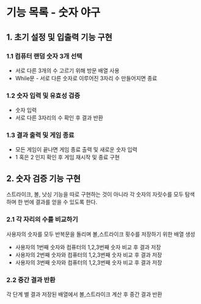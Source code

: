 # 기능 목록 - 숫자 야구

## 1. 초기 설정 및 입출력 기능 구현

### 1.1 컴퓨터 랜덤 숫자 3개 선택

- 서로 다른 3개의 수 고르기 위해 방문 배열 사용
- While문 - 서로 다른 숫자로 이루어진 3자리 수 만들어지면 종료

### 1.2 숫자 입력 및 유효성 검증

- 숫자 입력
- 서로 다른 3자리의 수 확인 후 결과 반환

### 1.3 결과 출력 및 게임 종료

- 모든 게임이 끝나면 게임 종료 출력 및 새로운 숫자 입력
- 1 혹은 2 인지 확인 후 게임 재시작 및 종료 구현

## 2. 숫자 검증 기능 구현

스트라이크, 볼, 낫싱 기능을 따로 구현하는 것이 아니라 각 숫자의 자릿수를 모두 탐색하며 한 번에 결과를 얻을 수 있도록 한다.

### 2.1 각 자리의 수를 비교하기

사용자의 숫자를 모두 반복문을 돌리며 볼,스트라이크 횟수를 저장하기 위한 배열 생성

- 사용자의 1번째 숫자와 컴퓨터의 1,2,3번째 숫자 비교 후 결과 저장
- 사용자의 2번째 숫자와 컴퓨터의 1,2,3번째 숫자 비교 후 결과 저장
- 사용자의 3번째 숫자와 컴퓨터의 1,2,3번째 숫자 비교 후 결과 저장

### 2.2 중간 결과 반환

각 단계 별 결과 저장된 배열에서 볼,스트라이크 계산 후 중간 결과 반환
